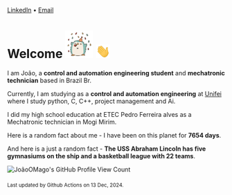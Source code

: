 [LinkedIn](https://www.linkedin.com/in/joão-pedro-gozzoli-b95641301/) &bull;
[Email](joaopedrogozzoli@gmail.com)

# Welcome <img src="happy.gif" height="64px" /> <img src="wave.gif" height="32px" />

I am João, a  **control and automation engineering student** and **mechatronic technician** based in Brazil Br.

Currently, I am studying as a **control and automation engineering** at [Unifei](https://unifei.edu.br) where I study python, C, C++, project management and Ai.

I did my high school education at ETEC Pedro Ferreira alves as a Mechatronic technician in Mogi Mirim.

Here is a random fact about me - I have been on this planet for **7654 days**.

And here is a just a random fact -  **The USS Abraham Lincoln has five gymnasiums on the ship and a basketball league with 22 teams**.

![JoãoOMago's GitHub Profile View Count](https://komarev.com/ghpvc/?username=JoaoOMago)

<sub>Last updated by Github Actions on 13 Dec, 2024.</sub>
